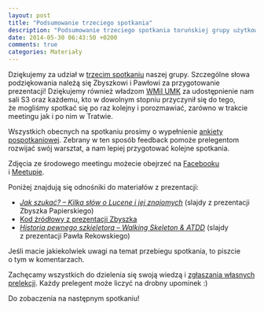 ```yaml
---
layout: post
title: "Podsumowanie trzeciego spotkania"
description: "Podsumowanie trzeciego spotkania toruńskiej grupy użytkowników języka Java."
date: 2014-05-30 06:43:50 +0200
comments: true
categories: Materiały
---
```

Dziękujemy za&nbsp;udział w&nbsp;<a href="{{root_url}}/news/2014/05/07/spotkanie-3/">trzecim spotkaniu</a> naszej grupy. Szczególne słowa podziękowania należą się Zbyszkowi i&nbsp;Pawłowi za&nbsp;przygotowanie prezentacji! Dziękujemy również władzom <a href="https://www.mat.umk.pl" target="_blank">WMiI UMK</a> za&nbsp;udostępnienie nam sali S3 oraz każdemu, kto w&nbsp;dowolnym stopniu przyczynił się do tego, że&nbsp;mogliśmy spotkać się po raz kolejny i&nbsp;porozmawiać, zarówno w&nbsp;trakcie meetingu jak i&nbsp;po nim w&nbsp;Tratwie.

Wszystkich obecnych na&nbsp;spotkaniu prosimy o&nbsp;wypełnienie <a href="TODO" target="_blank">ankiety pospotkaniowej</a>. Zebrany w&nbsp;ten sposób feedback pomoże prelegentom rozwijać swój warsztat, a&nbsp;nam lepiej przygotować kolejne spotkania.

Zdjęcia ze&nbsp;środowego meetingu możecie obejrzeć na&nbsp;<a href="https://www.facebook.com/media/set/?set=a.1514025038820984.1073741831.1472639746292847" target="_blank">Facebooku</a> i&nbsp;<a href="http://www.meetup.com/Torun-JUG/photos/22193352/" target="_blank">Meetupie</a>.

Poniżej znajdują się odnośniki do materiałów z&nbsp;prezentacji:
<ul>
  <li>
    <a href="{{root_url}}/materials/meetings/3/Jak_szukac_-_Kilka_slow_o_Lucene_i_jej_znajomych_by_Zbyszko_Papierski.pdf" target="_blank">
      <em>Jak szukać? – Kilka słów o Lucene i&nbsp;jej znajomych</em></a> (slajdy z&nbsp;prezentacji Zbyszka Papierskiego)
  </li>
  <li>
    <a href="TODO" target="_blank">
      Kod źródłowy z prezentacji Zbyszka
    </a>
  </li>
  <li>
    <a href="{{root_url}}/materials/meetings/3/Historia_pewnego_szkieletora_–_Walking_Skeleton_and_ATDD_by_Pawel_Rekowski.pdf" target="_blank">
      <em>Historia pewnego szkieletora – Walking Skeleton &amp;&nbsp;ATDD</em></a> (slajdy z&nbsp;prezentacji Pawła Rekowskiego)
  </li>
</ul>

Jeśli macie jakiekolwiek uwagi na&nbsp;temat przebiegu spotkania, to&nbsp;piszcie o&nbsp;tym w&nbsp;komentarzach.

Zachęcamy wszystkich do dzielenia się swoją wiedzą i&nbsp;<a href="{{root_url}}/speakers/">zgłaszania własnych prelekcji</a>. Każdy prelegent może liczyć na drobny upominek :)

Do zobaczenia na następnym spotkaniu!
